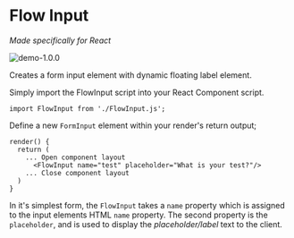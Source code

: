 # Flow Input
_Made specifically for React_

<img src="https://thumbs.gfycat.com/KaleidoscopicQuarrelsomeIberianemeraldlizard-size_restricted.gif" alt="demo-1.0.0"/>

Creates a form input element with dynamic floating label element.

Simply import the FlowInput script into your React Component script.

```
import FlowInput from './FlowInput.js';
```

Define a new `FormInput` element within your render's return output;
```
render() {
  return (
    ... Open component layout
      <FlowInput name="test" placeholder="What is your test?"/>
    ... Close component layout
  )
}
```

In it's simplest form, the `FlowInput` takes a `name` property which is assigned to the input elements HTML `name` property. The second property is the `placeholder`, and is used to display the _placeholder/label_ text to the client.